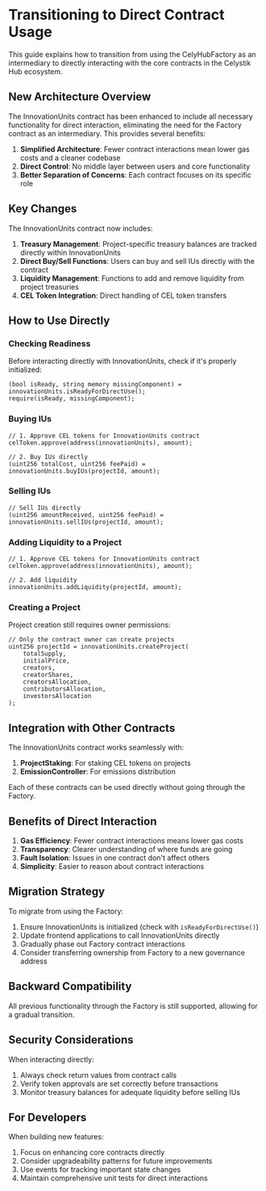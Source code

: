 # Transitioning to Direct Contract Usage

This guide explains how to transition from using the CelyHubFactory as an intermediary to directly interacting with the core contracts in the Celystik Hub ecosystem.

## New Architecture Overview

The InnovationUnits contract has been enhanced to include all necessary functionality for direct interaction, eliminating the need for the Factory contract as an intermediary. This provides several benefits:

1. **Simplified Architecture**: Fewer contract interactions mean lower gas costs and a cleaner codebase
2. **Direct Control**: No middle layer between users and core functionality
3. **Better Separation of Concerns**: Each contract focuses on its specific role

## Key Changes

The InnovationUnits contract now includes:

1. **Treasury Management**: Project-specific treasury balances are tracked directly within InnovationUnits
2. **Direct Buy/Sell Functions**: Users can buy and sell IUs directly with the contract
3. **Liquidity Management**: Functions to add and remove liquidity from project treasuries
4. **CEL Token Integration**: Direct handling of CEL token transfers

## How to Use Directly

### Checking Readiness

Before interacting directly with InnovationUnits, check if it's properly initialized:

```solidity
(bool isReady, string memory missingComponent) = innovationUnits.isReadyForDirectUse();
require(isReady, missingComponent);
```

### Buying IUs

```solidity
// 1. Approve CEL tokens for InnovationUnits contract
celToken.approve(address(innovationUnits), amount);

// 2. Buy IUs directly
(uint256 totalCost, uint256 feePaid) = innovationUnits.buyIUs(projectId, amount);
```

### Selling IUs

```solidity
// Sell IUs directly
(uint256 amountReceived, uint256 feePaid) = innovationUnits.sellIUs(projectId, amount);
```

### Adding Liquidity to a Project

```solidity
// 1. Approve CEL tokens for InnovationUnits contract
celToken.approve(address(innovationUnits), amount);

// 2. Add liquidity
innovationUnits.addLiquidity(projectId, amount);
```

### Creating a Project

Project creation still requires owner permissions:

```solidity
// Only the contract owner can create projects
uint256 projectId = innovationUnits.createProject(
    totalSupply,
    initialPrice,
    creators,
    creatorShares,
    creatorsAllocation,
    contributorsAllocation,
    investorsAllocation
);
```

## Integration with Other Contracts

The InnovationUnits contract works seamlessly with:

1. **ProjectStaking**: For staking CEL tokens on projects
2. **EmissionController**: For emissions distribution

Each of these contracts can be used directly without going through the Factory.

## Benefits of Direct Interaction

1. **Gas Efficiency**: Fewer contract interactions means lower gas costs
2. **Transparency**: Clearer understanding of where funds are going
3. **Fault Isolation**: Issues in one contract don't affect others
4. **Simplicity**: Easier to reason about contract interactions

## Migration Strategy

To migrate from using the Factory:

1. Ensure InnovationUnits is initialized (check with `isReadyForDirectUse()`)
2. Update frontend applications to call InnovationUnits directly
3. Gradually phase out Factory contract interactions
4. Consider transferring ownership from Factory to a new governance address

## Backward Compatibility

All previous functionality through the Factory is still supported, allowing for a gradual transition.

## Security Considerations

When interacting directly:

1. Always check return values from contract calls
2. Verify token approvals are set correctly before transactions
3. Monitor treasury balances for adequate liquidity before selling IUs

## For Developers

When building new features:

1. Focus on enhancing core contracts directly
2. Consider upgradeability patterns for future improvements
3. Use events for tracking important state changes
4. Maintain comprehensive unit tests for direct interactions 